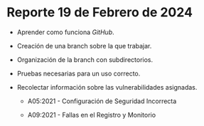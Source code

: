 # Reporte 19 de Febrero de 2024


- Aprender como funciona *GitHub*.

- Creación de una branch sobre la que trabajar.

- Organización de la branch con subdirectorios.

- Pruebas necesarias para un uso correcto.

- Recolectar información sobre las vulnerabilidades asignadas.

	- A05:2021 - Configuración de Seguridad Incorrecta

	- A09:2021 - Fallas en el Registro y Monitorio